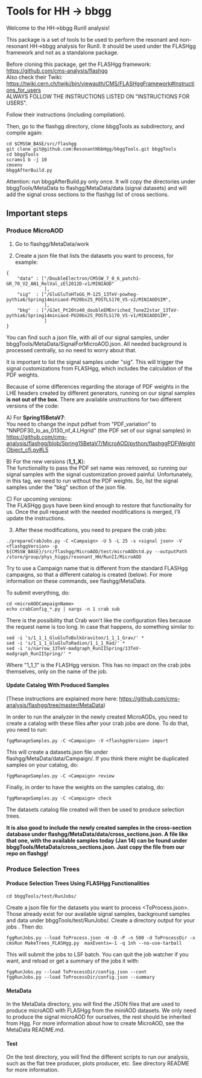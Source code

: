 Tools for HH -> bbgg
=========

Welcome to the HH->bbgg RunII analysis!

This package is a set of tools to be used to perform the resonant and non-resonant HH->bbgg analysis for RunII.
It should be used under the FLASHgg framework and not as a standalone package.

Before cloning this package, get the FLASHgg framework: https://github.com/cms-analysis/flashgg  
Also check their Twiki: https://twiki.cern.ch/twiki/bin/viewauth/CMS/FLASHggFramework#Instructions_for_users  
ALWAYS FOLLOW THE INSTRUCTIONS LISTED ON "INSTRUCTIONS FOR USERS".  

Follow their instructions (including compilation).

Then, go to the flashgg directory, clone bbggTools as subdirectory, and compile again:
```
cd $CMSSW_BASE/src/flashgg
git clone git@github.com:ResonantHbbHgg/bbggTools.git bbggTools
cd bbggTools
scramv1 b -j 10
cmsenv
bbggAfterBuild.py
```   
   
Attention: run bbggAfterBuild.py only once. It will copy the directories under bbggTools/MetaData to flashgg/MetaData/data (signal datasets) and will add the signal cross sections to the flashgg list of cross sections.   


## Important steps

### Produce MicroAOD

1) Go to flashgg/MetaData/work

2) Create a json file that lists the datasets you want to process, for example:  
```
{
    "data" : ["/DoubleElectron/CMSSW_7_0_6_patch1-GR_70_V2_AN1_RelVal_zEl2012D-v1/MINIAOD"
              ],
    "sig"  : ["/GluGluToHToGG_M-125_13TeV-powheg-pythia6/Spring14miniaod-PU20bx25_POSTLS170_V5-v2/MINIAODSIM",
              ],
    "bkg"  : ["/GJet_Pt20to40_doubleEMEnriched_TuneZ2star_13TeV-pythia6/Spring14miniaod-PU20bx25_POSTLS170_V5-v1/MINIAODSIM",
              ]
}
```  
You can find such a json file, with all of our signal samples, under bbggTools/MetaData/SignalForMicroAOD.json. All needed background is processed centrally, so no need to worry about that.  

It is important to list the signal samples under "sig". This will trigger the signal customizations from FLASHgg, which includes the calculation of the PDF weights.  

Because of some differences regarding the storage of PDF weights in the LHE headers created by different generators, running on our signal samples **is not out of the box**. There are available unstructions for two different versions of the code:  

A) For **Spring15BetaV7**:  
You need to change the input pdfset from "PDF_variation" to "NNPDF30_lo_as_0130_nf_4.LHgrid" (the PDF set of our signal samples) in https://github.com/cms-analysis/flashgg/blob/Spring15BetaV7/MicroAOD/python/flashggPDFWeightObject_cfi.py#L5   

B) For the new versions (**1_1_X**):  
The functionality to pass the PDF set name was removed, so running our signal samples with the signal customization proved painful. Unfortunately, in this tag, we need to run without the PDF weights. So, list the signal samples under the "bkg" section of the json file.  

C) For upcoming versions:   
The FLASHgg guys have been kind enough to restore that functionality for us. Once the pull request with the needed modifications is merged, I'll update the instructions.   

3) After these modifications, you need to prepare the crab jobs:   
```
./prepareCrabJobs.py -C <Campaign> -U 5 -L 25 -s <signal json> -V <flashggVersion> -p ${CMSSW_BASE}/src/flashgg/MicroAOD/test/microAODstd.py --outputPath /store/group/phys_higgs/resonant_HH/RunII/MicroAOD
```   
Try to use a Campaign name that is different from the standard FLASHgg campaigns, so that a different catalog is created (below). For more information on these commands, see flashgg/MetaData.   

To submit everything, do:   
```
cd <microAODCampaignName>
echo crabConfig_*.py | xargs -n 1 crab sub
```   
There is the possibility that Crab won't like the configuration files because the request name is too long. In case that happens, do something similar to:   
```
sed -i 's/1_1_1_GluGluToBulkGraviton/1_1_1_Grav/' *
sed -i 's/1_1_1_GluGluToRadion/1_1_1_Rad/' *
sed -i 's/narrow_13TeV-madgraph_RunIISpring/13TeV-madgraph_RunIISpring/' *
```   
Where "1_1_1" is the FLASHgg version. This has no impact on the crab jobs themselves, only on the name of the job.   

#### Update Catalog With Produced Samples
(These instructions are explained more here: https://github.com/cms-analysis/flashgg/tree/master/MetaData)   

In order to run the analyzer in the newly created MicroAODs, you need to create a catalog with these files after your crab jobs are done. To do that, you need to run:   
```
fggManageSamples.py -C <Campaign> -V <flashggVersion> import
```  
This will create a datasets.json file under flashgg/MetaData/data/Campaign/. If you think there might be duplicated samples on your catalog, do:   
```
fggManageSamples.py -C <Campaign> review
```   
Finally, in order to have the weights on the samples catalog, do:
```
fggManageSamples.py -C <Campaign> check
```   
The datasets catalog file created will then be used to produce selection trees.   

**It is also good to include the newly created samples in the cross-section database under flashgg/MetaData/data/cross_sections.json. A file like that one, with the available samples today (Jan 14) can be found under bbggTools/MetaData/cross_sections.json. Just copy the file from our repo on flashgg!**

### Produce Selection Trees

#### Produce Selection Trees Using FLASHgg Functionalities
```
cd bbggTools/test/RunJobs/
```   
Create a json file for the datasets you want to process <ToProcess.json>. Those already exist for our available signal samples, background samples and data under bbggTools/test/RunJobs/. Create a directory output for your jobs <ToProcessDir>. Then do:   
```
fggRunJobs.py --load ToProcess.json -H -D -P -n 500 -d ToProcessDir -x cmsRun MakeTrees_FLASHgg.py  maxEvents=-1 -q 1nh --no-use-tarball
```   
This will submit the jobs to LSF batch. You can quit the job watcher if you want, and reload or get a summary of the jobs it with:
```
fggRunJobs.py --load ToProcessDir/config.json --cont
fggRunJobs.py --load ToProcessDir/config.json --summary
```

#### MetaData 

In the MetaData directory, you will find the JSON files that are used to produce microAOD
with FLASHgg from the miniAOD datasets. We only need to produce the signal microAOD for
ourselves, the rest should be inherited from Hgg. For more information about how to create
MicroAOD, see the MetaData README.md.

#### Test

On the test directory, you will find the different scripts to run our analysis, such as
the flat tree producer, plots producer, etc. See directory README for more information.
